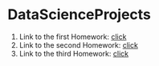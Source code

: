 # DataScienceProjects
1. Link to the first Homework: [click](HW1/README.md)
2. Link to the second Homework: [click](HW2/README.md)
3. Link to the third Homework: [click](HW3/README.md)